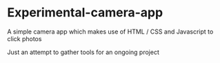 # Experimental-camera-app

A simple camera app which makes use of HTML / CSS and Javascript to click photos

Just an attempt to gather tools for an ongoing project
